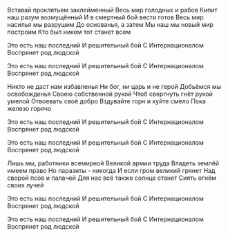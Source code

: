 Вставай проклятьем заклейменный
Весь мир голодных и рабов
Кипит наш разум возмущённый
И в смертный бой вести готов
Весь мир насилья мы разрушим
До основанья, а затем
Мы наш мы новый мир построим
Кто был никем тот станет всем

Это есть наш последний
И решительный бой
С Интернационалом
Воспрянет род людской

Это есть наш последний
И решительный бой
С Интернационалом
Воспрянет род людской

Никто не даст нам избавленья
Ни бог, ни царь и не герой
Добьёмся мы освобожденья
Своею собственной рукой
Чтоб свергнуть гнёт рукой умелой
Отвоевать своё добро
Вздувайте горн и куйте смело
Пока железо горячо

Это есть наш последний
И решительный бой
С Интернационалом
Воспрянет род людской

Это есть наш последний
И решительный бой
С Интернационалом
Воспрянет род людской

Лишь мы, работники всемирной 
Великой армии труда
Владеть землёй имеем право
Но паразиты - никогда
И если гром великий грянет
Над сворой псов и палачей
Для нас всё также солнце станет
Сиять огнём своих лучей

Это есть наш последний
И решительный бой
С Интернационалом
Воспрянет род людской

Это есть наш последний
И решительный бой
С Интернационалом
Воспрянет род людской